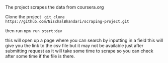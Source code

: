 The project scrapes the data from coursera.org

Clone the project
``` git clone https://github.com/NischalBhandari/scraping-project.git```

then run 
```npm run start:dev``` 


this will open up a page where you can search by inputting in a field this will give you the link to the csv file but it may not be available just after submitting request as it will take some time to scrape so you can check after some time if the file is there.


